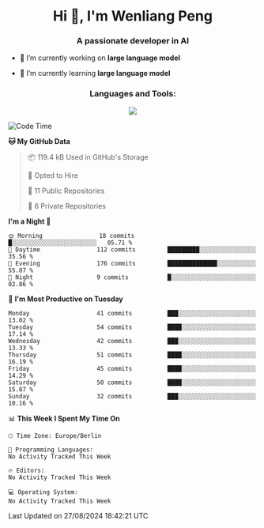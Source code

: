 <h1 align="center">Hi 👋, I'm Wenliang Peng</h1>
<h3 align="center">A passionate developer in AI</h3>

- 🔭 I’m currently working on **large language model**

- 🌱 I’m currently learning **large language model**

<!-- <h3 align="left">Connect with me:</h3> -->
<!-- <p align="left">
</p> -->

<h3 align="center">Languages and Tools:</h3>
<p align="center">
  <a href="https://skillicons.dev">
    <img src="https://skillicons.dev/icons?i=cpp,ros,docker,azure,git,linux,py,pytorch,cmake,githubactions,powershell,md&perline=6" />
  </a>
</p>


<!-- <p><img align="center" src="https://github-readme-stats.vercel.app/api/top-langs?username=bpwl0121&show_icons=true&locale=en&layout=compact" alt="bpwl0121" /></p> -->

<!-- <p><img align="center" src="https://github-readme-streak-stats.herokuapp.com/?user=bpwl0121&" alt="bpwl0121" /></p> -->

<!--START_SECTION:waka-->
![Code Time](http://img.shields.io/badge/Code%20Time-149%20hrs%2010%20mins-blue)

**🐱 My GitHub Data** 

> 📦 119.4 kB Used in GitHub's Storage 
 > 
> 💼 Opted to Hire
 > 
> 📜 11 Public Repositories 
 > 
> 🔑 6 Private Repositories 
 > 
**I'm a Night 🦉** 

```text
🌞 Morning                18 commits          █░░░░░░░░░░░░░░░░░░░░░░░░   05.71 % 
🌆 Daytime                112 commits         █████████░░░░░░░░░░░░░░░░   35.56 % 
🌃 Evening                176 commits         ██████████████░░░░░░░░░░░   55.87 % 
🌙 Night                  9 commits           █░░░░░░░░░░░░░░░░░░░░░░░░   02.86 % 
```
📅 **I'm Most Productive on Tuesday** 

```text
Monday                   41 commits          ███░░░░░░░░░░░░░░░░░░░░░░   13.02 % 
Tuesday                  54 commits          ████░░░░░░░░░░░░░░░░░░░░░   17.14 % 
Wednesday                42 commits          ███░░░░░░░░░░░░░░░░░░░░░░   13.33 % 
Thursday                 51 commits          ████░░░░░░░░░░░░░░░░░░░░░   16.19 % 
Friday                   45 commits          ████░░░░░░░░░░░░░░░░░░░░░   14.29 % 
Saturday                 50 commits          ████░░░░░░░░░░░░░░░░░░░░░   15.87 % 
Sunday                   32 commits          ███░░░░░░░░░░░░░░░░░░░░░░   10.16 % 
```


📊 **This Week I Spent My Time On** 

```text
🕑︎ Time Zone: Europe/Berlin

💬 Programming Languages: 
No Activity Tracked This Week

🔥 Editors: 
No Activity Tracked This Week

💻 Operating System: 
No Activity Tracked This Week
```


 Last Updated on 27/08/2024 18:42:21 UTC
<!--END_SECTION:waka-->
